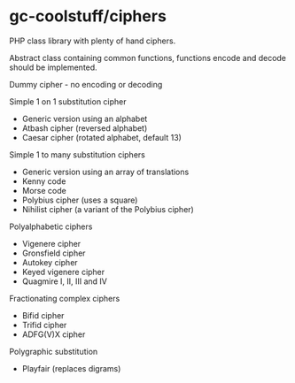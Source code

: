 # gc-coolstuff/ciphers

PHP class library with plenty of hand ciphers.

Abstract class containing common functions, functions encode and decode should be implemented.

Dummy cipher - no encoding or decoding

Simple 1 on 1 substitution cipher
- Generic version using an alphabet
- Atbash cipher (reversed alphabet)
- Caesar cipher (rotated alphabet, default 13)

Simple 1 to many substitution ciphers
- Generic version using an array of translations
- Kenny code
- Morse code
- Polybius cipher (uses a square)
- Nihilist cipher (a variant of the Polybius cipher)

Polyalphabetic ciphers
- Vigenere cipher
- Gronsfield cipher
- Autokey cipher
- Keyed vigenere cipher
- Quagmire I, II, III and IV

Fractionating complex ciphers
- Bifid cipher
- Trifid cipher
- ADFG(V)X cipher

Polygraphic substitution
- Playfair (replaces digrams)
